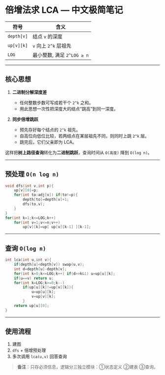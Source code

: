 # 倍增法求 LCA — 中文极简笔记

| 符号        | 含义                     |
|-------------|--------------------------|
| `depth[v]`  | 结点 `v` 的深度           |
| `up[v][k]`  | `v` 向上 `2^k` 层祖先     |
| `LOG`       | 最小整数, 满足 `2^LOG ≥ n` |

---

## 核心思想

1. **二进制分解深度差**  
   - 任何整数步数可写成若干个 `2^k` 之和。  
   - 用此思想一次性把深度大的结点“跳高”到同一深度。

2. **同步倍增跳跃**  
   - 预先存好每个结点的 `2^k` 祖先。  
   - 自高位向低位比较，若两结点在某层祖先不同，则同时上跳 `2^k` 层。  
   - 跳完后，它们父亲即为 LCA。

这样把**树上路径查询**转化为**二进制跳跃**，查询时间从 `O(高度)` 降到 `O(log n)`。

---

## 预处理 `O(n log n)`

```cpp
void dfs(int v,int p){
    up[v][0]=p;
    for(int to:adj[v]) if(to!=p){
        depth[to]=depth[v]+1;
        dfs(to,v);
    }
}
for(int k=1;k<=LOG;k++)
    for(int v=1;v<=n;v++)
        up[v][k]=up[ up[v][k-1] ][k-1];
```

---

## 查询 `O(log n)`

```cpp
int lca(int u,int v){
    if(depth[u]<depth[v]) swap(u,v);
    int d=depth[u]-depth[v];
    for(int k=0;k<=LOG;k++) if(d>>k&1) u=up[u][k];
    if(u==v) return u;
    for(int k=LOG;k>=0;k--)
        if(up[u][k]!=up[v][k]){
            u=up[u][k];
            v=up[v][k];
        }
    return up[u][0];
}
```

---

## 使用流程

1. 建图  
2. `dfs` + 倍增预处理  
3. 多次调用 `lca(u,v)` 回答查询  

> **备注**：只存必须信息，逻辑分三独立模块：①状态定义 ②建表 ③查询。